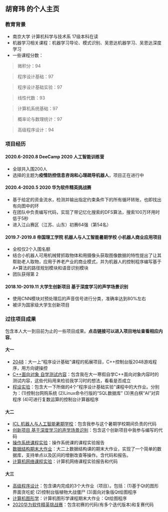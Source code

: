 ## 胡育玮 的个人主页


### 教育背景
- 南京大学 计算机科学与技术系 17级本科在读
- 机器学习相关课程：机器学习导论、模式识别、吴恩达机器学习、吴恩达深度学习
- 一些课程分数：
> 微积分：94

> 程序设计基础：97

> 程序设计基础实验：97

> 线性代数：93

> 计算机系统基础：97

> 概率论与数理统计：97

> 高级程序设计：94

### 项目经历

#### 2020.6-2020.8 DeeCamp 2020 人工智能训练营
- 全球共入围200人
- 选择的主题为**疫情防控信息咨询和心理疏导机器人**，项目正在进行中

#### 2020.4-2020.5 2020 华为软件精英挑战赛
- 基于给定的资金流水，检测并输出指定约束条件下的所有循环转账，也即找出有向图中的环
- 在团队中负责编写代码，实现了带记忆化搜索的DFS算法，搜索100万环用时低于5秒
- 进入江山赛区（江苏、山东）初赛64强（第54名）

#### 2019.7-2019.8 帝国理工学院 机器人与人工智能暑期学校 小机器人商业应用项目
- 全校仅2个入围名额
- 结合小机器人可用机械臂抓取物体和用摄像头获取图像数据的特性提出了让其帮助老人取物，应用于养老产业的商业模式，并为机器人的控制程序编写基于A\*算法的路径规划模块和语音识别模块
- 团队获得第 2 

#### 2018.10-2019.11 大学生创新项目 基于深度学习的声学场景识别
- 使用CNN模块对预处理后的声音信号进行分类，准确率达到80%左右
- 被评为国家级大学生创新项目






### 过往项目成果
包含本人大一到目前为止的一些项目成果。**点击链接可以进入项目地址查看相应内容**。

#### 大一
- [2048](https://github.com/Fusionplay/firstyear)：大一上“程序设计基础”课程的拓展项目，C++控制台版2048游戏程序，用方向键操控
- [C++面向对象 自学测试内容](https://github.com/Fusionplay/firstyear/tree/master/C%2B%2B%E9%9D%A2%E5%90%91%E5%AF%B9%E8%B1%A1%20%E8%87%AA%E5%AD%A6%E6%B5%8B%E8%AF%95%E5%86%85%E5%AE%B9)：包含我在大一寒假自学C++面向对象内容时的测试内容，这些代码用来检验我学习时的想法，看看是否成立
- [程设实验](https://github.com/Fusionplay/firstyear/tree/master/%E7%A8%8B%E8%AE%BE%E5%AE%9E%E9%AA%8C)：包含大一下所做的4个“程序设计基础实验”课程中的大作业。分别为：(1)控制台网购系统 (2)Linux命令行版的“SQL数据库” (3)黑白棋“AI”对弈程序 (4)可进行复数运算的控制台计算器程序

#### 大二
- [ICL 机器人与人工智能暑期学校](https://github.com/Fusionplay/secondyear/tree/master/ICL%20%E6%9C%BA%E5%99%A8%E4%BA%BA%E4%B8%8E%E4%BA%BA%E5%B7%A5%E6%99%BA%E8%83%BD%E6%9A%91%E6%9C%9F%E5%AD%A6%E6%A0%A1)：包含我参与这个暑期学校期间负责的代码
- [创新项目 基于深度学习的声学场景识别](https://github.com/Fusionplay/secondyear/tree/master/%E5%88%9B%E6%96%B0%E9%A1%B9%E7%9B%AE%20%E5%9F%BA%E4%BA%8E%E6%B7%B1%E5%BA%A6%E5%AD%A6%E4%B9%A0%E7%9A%84%E5%A3%B0%E5%AD%A6%E5%9C%BA%E6%99%AF%E8%AF%86%E5%88%AB)：包含这个创新项目中我参与编写的代码
- [操作系统课程实验](https://github.com/Fusionplay/secondyear/tree/master/%E6%93%8D%E4%BD%9C%E7%B3%BB%E7%BB%9F%E8%AF%BE%E7%A8%8B%E5%AE%9E%E9%AA%8C)：操作系统课的课程实验报告
- [数据结构期末大作业](https://github.com/Fusionplay/secondyear/tree/master/%E6%95%B0%E6%8D%AE%E7%BB%93%E6%9E%84%E6%9C%9F%E6%9C%AB%E5%A4%A7%E4%BD%9C%E4%B8%9A)：大二上数据结构课的期末大作业，实现了一个简单的数据库，支持单点以及区间的增删改查等操作。含代码和报告。
- [计算机网络课程实验](https://github.com/Fusionplay/secondyear/tree/master/%E8%AE%A1%E7%AE%97%E6%9C%BA%E7%BD%91%E7%BB%9C%E8%AF%BE%E7%A8%8B%E5%AE%9E%E9%AA%8C)：计算机网络课程实验报告和代码

#### 大三
- [高级程序设计](https://github.com/Fusionplay/thirdyear/tree/master/%E9%AB%98%E7%BA%A7%E7%A8%8B%E5%BA%8F%E8%AE%BE%E8%AE%A1)：包含课内完成的3个大作业（项目）。包括：(1)基于Qt的图形界面贪吃蛇 (2)控制台版植物大战僵尸 (3)面向对象版Qt绘图程序
- [计算机图形学](https://github.com/Fusionplay/GraphicsProj)：计算机图形学课程期末大作业：Qt绘图程序
- [2020华为软件精英挑战赛](https://github.com/Fusionplay/2020-HWComp)：包含初赛的代码(有多个迭代版本)和复赛代码
